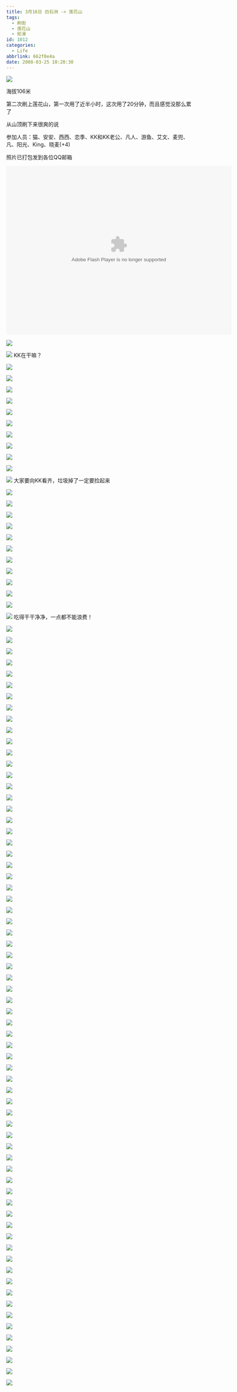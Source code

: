 ```yaml
---
title: 3月16日 白石洲 -> 莲花山
tags:
  - 刷街
  - 莲花山
  - 轮滑
id: 1012
categories:
  - Life
abbrlink: 662f0e4a
date: 2008-03-25 10:20:30
---
```


![](/images/2008/03/18_200803281111300406_6360.jpg)

海拔106米

第二次刷上莲花山，第一次用了近半小时，这次用了20分钟，而且感觉没那么累了

从山顶刷下来很爽的说
<!--mroe-->
参加人员：猫、安安、西西、恋季、KK和KK老公、凡人、游鱼、艾文、麦兜、凡、阳光、King、晓麦(+4)

照片已打包发到各位QQ邮箱

<object classid="clsid:D27CDB6E-AE6D-11cf-96B8-444553540000" codebase="http://download.macromedia.com/pub/shockwave/cabs/flash/swflash.cab#version=6,0,29,0" width="600" height="450"><param name="movie" value="http://www.56.com/n_v48_/c38_/22_/1_/ruller66_/zhajm_120642716596_/972000_/0_/31478015.swf"><param name="quality" value="high"><param name="play" value="true"><embed src="http://www.56.com/n_v48_/c38_/22_/1_/ruller66_/zhajm_120642716596_/972000_/0_/31478015.swf" quality="high" pluginspage="http://www.macromedia.com/go/getflashplayer" type="application/x-shockwave-flash" width="600" height="450" play="true"></embed></object>

![](/images/2008/03/25_25_102030_9530.jpg)

![](/images/2008/03/25_25_102030_0_9531.jpg)
KK在干嘛？

![](/images/2008/03/25_25_102030_1_9532.jpg)

![](/images/2008/03/25_25_102030_2_9533.jpg)

![](/images/2008/03/25_25_102030_3_9534.jpg)

![](/images/2008/03/25_25_102030_4_9535.jpg)

![](/images/2008/03/25_25_102030_5_9536.jpg)

![](/images/2008/03/25_25_102030_6_9537.jpg)

![](/images/2008/03/25_25_102030_7_9538.jpg)

![](/images/2008/03/25_25_102030_8_9539.jpg)

![](/images/2008/03/25_25_102255_9540.jpg)

![](/images/2008/03/25_25_102255_0_9541.jpg)

![](/images/2008/03/25_25_102255_1_9542.jpg)
大家要向KK看齐，垃圾掉了一定要捡起来

![](/images/2008/03/25_25_102255_2_9543.jpg)

![](/images/2008/03/25_25_102255_3_9544.jpg)

![](/images/2008/03/25_25_102255_4_9545.jpg)

![](/images/2008/03/25_25_102255_5_9546.jpg)

![](/images/2008/03/25_25_102255_6_9547.jpg)

![](/images/2008/03/25_25_102255_7_9548.jpg)

![](/images/2008/03/25_25_102255_8_9549.jpg)

![](/images/2008/03/25_25_102528_9550.jpg)

![](/images/2008/03/25_25_102528_0_9551.jpg)

![](/images/2008/03/25_25_102528_1_9552.jpg)

![](/images/2008/03/25_25_102528_2_9553.jpg)

![](/images/2008/03/25_25_102528_3_9554.jpg)
吃得干干净净，一点都不能浪费！

![](/images/2008/03/25_25_102528_4_9555.jpg)

![](/images/2008/03/25_25_102528_5_9556.jpg)

![](/images/2008/03/25_25_102528_6_9557.jpg)

![](/images/2008/03/25_25_102528_7_9558.jpg)

![](/images/2008/03/25_25_102528_8_9559.jpg)

![](/images/2008/03/25_25_102703_9560.jpg)

![](/images/2008/03/25_25_102703_0_9561.jpg)

![](/images/2008/03/25_25_102703_1_9562.jpg)

![](/images/2008/03/25_25_102703_2_9563.jpg)

![](/images/2008/03/25_25_102703_3_9564.jpg)

![](/images/2008/03/25_25_102703_4_9565.jpg)

![](/images/2008/03/25_25_102703_5_9566.jpg)

![](/images/2008/03/25_25_102703_6_9567.jpg)

![](/images/2008/03/25_25_102703_7_9568.jpg)

![](/images/2008/03/25_25_102703_8_9569.jpg)

![](/images/2008/03/25_25_102930_9570.jpg)

![](/images/2008/03/25_25_102930_0_9571.jpg)

![](/images/2008/03/25_25_102930_1_9572.jpg)

![](/images/2008/03/25_25_102930_2_9573.jpg)

![](/images/2008/03/25_25_102930_3_9574.jpg)

![](/images/2008/03/25_25_102930_4_9575.jpg)

![](/images/2008/03/25_25_102930_5_9576.jpg)

![](/images/2008/03/25_25_102930_6_9577.jpg)

![](/images/2008/03/25_25_102930_7_9578.jpg)

![](/images/2008/03/25_25_102930_8_9579.jpg)

![](/images/2008/03/25_25_103109_9580.jpg)

![](/images/2008/03/25_25_103109_0_9581.jpg)

![](/images/2008/03/25_25_103109_1_9582.jpg)

![](/images/2008/03/25_25_103109_2_9583.jpg)

![](/images/2008/03/25_25_103109_3_9584.jpg)

![](/images/2008/03/25_25_103109_4_9585.jpg)

![](/images/2008/03/25_25_103109_5_9586.jpg)

![](/images/2008/03/25_25_103109_6_9587.jpg)

![](/images/2008/03/25_25_103109_7_9588.jpg)

![](/images/2008/03/25_25_103109_8_9589.jpg)

![](/images/2008/03/25_25_103228_9590.jpg)

![](/images/2008/03/25_25_103228_0_9591.jpg)

![](/images/2008/03/25_25_103228_1_9592.jpg)

![](/images/2008/03/25_25_103228_2_9593.jpg)

![](/images/2008/03/25_25_103228_3_9594.jpg)

![](/images/2008/03/25_25_103228_4_9595.jpg)

![](/images/2008/03/25_25_103228_5_9596.jpg)

![](/images/2008/03/25_25_103228_6_9597.jpg)

![](/images/2008/03/25_25_103228_7_9598.jpg)

![](/images/2008/03/25_25_103228_8_9599.jpg)

![](/images/2008/03/25_25_103345_9600.jpg)

![](/images/2008/03/25_25_103345_0_9601.jpg)

![](/images/2008/03/25_25_103345_1_9602.jpg)

![](/images/2008/03/25_25_103345_2_9603.jpg)

![](/images/2008/03/25_25_103345_3_9604.jpg)

![](/images/2008/03/25_25_103345_4_9605.jpg)

![](/images/2008/03/25_25_103345_5_9606.jpg)

![](/images/2008/03/25_25_103345_6_9607.jpg)

![](/images/2008/03/25_25_103345_7_9608.jpg)

![](
/images/2008/03/25_25_103345_8_9609.jpg)

![](/images/2008/03/25_25_103504_9610.jpg)

![](/images/2008/03/25_25_103504_0_9611.jpg)

![](/images/2008/03/25_25_103504_1_9612.jpg)

![](/images/2008/03/25_25_103504_2_9613.jpg)

![](/images/2008/03/25_25_103504_3_9614.jpg)

![](/images/2008/03/25_25_103504_4_9615.jpg)

![](/images/2008/03/25_25_103504_5_9616.jpg)

![](/images/2008/03/25_25_103504_6_9617.jpg)

![](/images/2008/03/25_25_103504_7_9618.jpg)

![](/images/2008/03/25_25_103504_8_9619.jpg)

![](/images/2008/03/25_25_103546_9620.jpg)

![](/images/2008/03/25_25_103546_0_9621.jpg)

![](/images/2008/03/25_25_103546_1_9622.jpg)